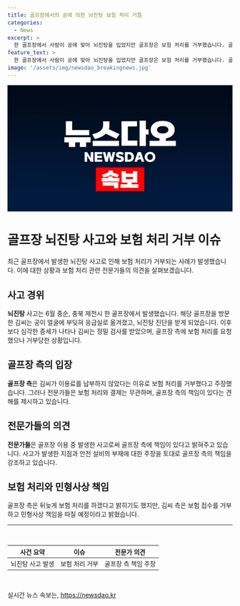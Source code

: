 ```yaml
---
title: 골프장에서의 공에 의한 뇌진탕 보험 처리 거절
categories:
  - News
excerpt: >
  한 골프장에서 사람이 공에 맞아 뇌진탕을 입었지만 골프장은 보험 처리를 거부했습니다. 골프장 측의 주장은 이용료 미납이 보험 처리 거절의 이유였지만, 전문가들은 보험 처리는 결제와 무관하며 골프장의 책임이 있다고 설명했습니다. 골프장 측은 보험 처리를 뒤늦게 하겠다고 밝혔지만, 피해자 측은 보험 접수를 거부하고 법적 책임을 따질 예정이라고 밝혔습니다. 골프장에서의 안전 문제와 보험 처리 거절로 논란이 일고 있습니다.
feature_text: >
  한 골프장에서 사람이 공에 맞아 뇌진탕을 입었지만 골프장은 보험 처리를 거부했습니다. 골프장 측의 주장은 이용료 미납이 보험 처리 거절의 이유였지만, 전문가들은 보험 처리는 결제와 무관하며 골프장의 책임이 있다고 설명했습니다. 골프장 측은 보험 처리를 뒤늦게 하겠다고 밝혔지만, 피해자 측은 보험 접수를 거부하고 법적 책임을 따질 예정이라고 밝혔습니다. 골프장에서의 안전 문제와 보험 처리 거절로 논란이 일고 있습니다.
image: '/assets/img/newsdao_breakingnews.jpg'
---
```


<p><img src="/assets/img/newsdao_breakingnews.jpg" alt="pcversion 속보" /></p>

<h1>골프장 뇌진탕 사고와 보험 처리 거부 이슈</h1>

<p data-ke-size="size16">최근 골프장에서 발생한 뇌진탕 사고로 인해 보험 처리가 거부되는 사례가 발생했습니다. 이에 대한 상황과 보험 처리 관련 전문가들의 의견을 살펴보겠습니다.</p>

<h2>사고 경위</h2>

<p><b>뇌진탕</b> 사고는 6월 중순, 충북 제천시 한 골프장에서 발생했습니다. 해당 골프장을 방문한 김씨는 공이 얼굴에 부딪혀 응급실로 옮겨졌고, 뇌진탕 진단을 받게 되었습니다. 이후 보다 심각한 증세가 나타나 김씨는 정밀 검사를 받았으며, 골프장 측에 보험 처리를 요청했으나 거부당한 상황입니다.</p>

<h2>골프장 측의 입장</h2>

<p><b>골프장 측</b>은 김씨가 이용료를 납부하지 않았다는 이유로 보험 처리를 거부했다고 주장했습니다. 그러나 전문가들은 보험 처리와 결제는 무관하며, 골프장 측의 책임이 있다는 견해를 제시하고 있습니다.</p>

<h2>전문가들의 의견</h2>

<p><b>전문가들</b>은 골프장 이용 중 발생한 사고로써 골프장 측에 책임이 있다고 밝혀주고 있습니다. 사고가 발생한 지점과 안전 설비의 부재에 대한 주장을 토대로 골프장 측의 책임을 강조하고 있습니다.</p>

<h2>보험 처리와 민형사상 책임</h2>

<p>골프장 측은 뒤늦게 보험 처리를 하겠다고 밝히기도 했지만, 김씨 측은 보험 접수를 거부하고 민형사상 책임을 따질 예정이라고 밝혔습니다.</p>

<hr>

<p data-ke-size="size16">&nbsp;</p>

<table>
    <thead>
        <tr>
            <th style="text-align: center;">사건 요약</th>
            <th style="text-align: center;">이슈</th>
            <th style="text-align: center;">전문가 의견</th>
        </tr>
    </thead>
    <tbody>
        <tr>
            <td style="text-align: center;">뇌진탕 사고 발생</td>
            <td style="text-align: center;">보험 처리 거부</td>
            <td style="text-align: center;">골프장 측 책임 주장</td>
        </tr>
    </tbody>
</table>

<p data-ke-size="size16">&nbsp;</p>
실시간 뉴스 속보는, <a href="https://newsdao.kr" rel="dofollow">https://newsdao.kr</a>


